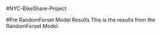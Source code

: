 #NYC-BikeShare-Project

#Pre RandomForset Model Results
This is the results from the RandomForset Model.

![]()

